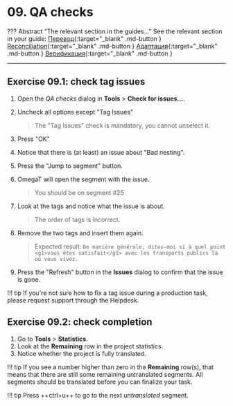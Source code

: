 # 09. QA checks


??? Abstract "The relevant section in the guides..."
    See the relevant section in your guide:
    [Перевод](../../translation/qa-checks/){:target="_blank" .md-button }
    [Reconciliation](../../reconciliation/qa-checks/){:target="_blank" .md-button }
    [Адаптация](../../adaptation/qa-checks/){:target="_blank" .md-button }
    [Верификация](../../verification/qa-checks/){:target="_blank" .md-button }

---

## Exercise 09.1: check tag issues

1. Open the _QA checks_ dialog in **Tools** > **Check for issues...**.
2. Uncheck all options except "Tag Issues"

   > The "Tag Issues" check is mandatory, you cannot unselect it.

3. Press "OK"
4. Notice that there is (at least) an issue about "Bad nesting".
5. Press the "Jump to segment" button.
6. OmegaT will open the segment with the issue.

   > You should be on segment #25

7. Look at the tags and notice what the issue is about.

   > The order of tags is incorrect.

8. Remove the two tags and insert them again.

   > Expected result: `De manière générale, dites-moi si à quel point <g1>vous êtes satisfait</g1> avec les transports publics là où vous vivez. `

9. Press the "Refresh" button in the **Issues** dialog to confirm that the issue is gone.
<!--
Old stuff

1. There are two segments with tag errors, can you find them?
2. On which segment is there a glossary error?


-->


<!-- QA checks for verifiers: they should not uncheck spelling (at least)... -->

!!! tip
    If you're not sure how to fix a tag issue during a production task, please request support through the Helpdesk.

## Exercise 09.2: check completion

1. Go to **Tools** > **Statistics**.
2. Look at the **Remaining** row in the project statistics.
3. Notice whether the project is fully translated.

!!! tip
    If you see a number higher than zero in the **Remaining** row(s), that means that there are still some remaining untranslated segments. All segments should be translated before you can finalize your task.

!!! tip
    Press ++ctrl+u++ to go to the next _untranslated_ segment.